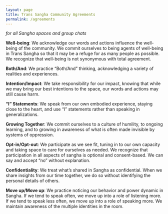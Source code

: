 ```yaml
---
layout: page
title: Trans Sangha Community Agreements
permalink: /agreements
---
```


_for all Sangha spaces and group chats_

**Well-being**: We acknowledge our words and actions influence the well-being of the community. We commit ourselves to being agents of well-being in Trans Sangha so that it may be a refuge for as many people as possible. We recognize that well-being is not synonymous with total agreement. 

**Both/And**: We practice “Both/And” thinking, acknowledging a variety of realities and experiences. 

**Intention/Impact**: We take responsibility for our impact, knowing that while we may bring our best intentions to the space, our words and actions may still cause harm. 

**“I” Statements**: We speak from our own embodied experience, staying close to the heart, and use “I” statements rather than speaking in generalizations.

**Growing Together**: We commit ourselves to a culture of humility, to ongoing learning, and to growing in awareness of what is often made invisible by systems of oppression. 

**Opt-in/Opt-out**: We participate as we see fit, tuning in to our own capacity and taking space to care for ourselves as needed. We recognize that participation in all aspects of sangha is optional and consent-based. We can say and accept “no” without explanation.

**Confidentiality**: We treat what’s shared in Sangha as confidential. When we share insights from our time together, we do so without identifying the personal details of others.  

**Move up/Move up**: We practice noticing our behavior and power dynamic in Sangha. If we tend to speak often, we move up into a role of listening more. If we tend to speak less often, we move up into a role of speaking more. We maintain awareness of the multiple identities in the room.
